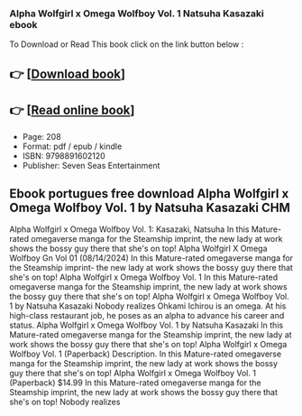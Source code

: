 ### Alpha Wolfgirl x Omega Wolfboy Vol. 1 Natsuha Kasazaki ebook

To Download or Read This book click on the link button below :

## 👉  [**[Download book](http://ebooksharez.info/download.php?group=book&from=github.com&id=717310&lnk=1063 "Download book")**]

## 👉  [**[Read online book](http://ebooksharez.info/download.php?group=book&from=github.com&id=717310&lnk=1063 "Read online book")**]


* Page: 208
* Format: pdf / epub / kindle
* ISBN: 9798891602120
* Publisher: Seven Seas Entertainment



## Ebook portugues free download Alpha Wolfgirl x Omega Wolfboy Vol. 1 by Natsuha Kasazaki CHM



 Alpha Wolfgirl x Omega Wolfboy Vol. 1: Kasazaki, Natsuha In this Mature-rated omegaverse manga for the Steamship imprint, the new lady at work shows the bossy guy there that she&#039;s on top!
 Alpha Wolfgirl X Omega Wolfboy Gn Vol 01 (08/14/2024) In this Mature-rated omegaverse manga for the Steamship imprint- the new lady at work shows the bossy guy there that she&#039;s on top!
 Alpha Wolfgirl x Omega Wolfboy Vol. 1 In this Mature-rated omegaverse manga for the Steamship imprint, the new lady at work shows the bossy guy there that she&#039;s on top!
 Alpha Wolfgirl x Omega Wolfboy Vol. 1 by Natsuha Kasazaki Nobody realizes Ohkami Ichirou is an omega. At his high-class restaurant job, he poses as an alpha to advance his career and status.
 Alpha Wolfgirl x Omega Wolfboy Vol. 1 by Natsuha Kasazaki In this Mature-rated omegaverse manga for the Steamship imprint, the new lady at work shows the bossy guy there that she&#039;s on top!
 Alpha Wolfgirl x Omega Wolfboy Vol. 1 (Paperback) Description. In this Mature-rated omegaverse manga for the Steamship imprint, the new lady at work shows the bossy guy there that she&#039;s on top!
 Alpha Wolfgirl x Omega Wolfboy Vol. 1 (Paperback) $14.99 In this Mature-rated omegaverse manga for the Steamship imprint, the new lady at work shows the bossy guy there that she&#039;s on top! Nobody realizes 





